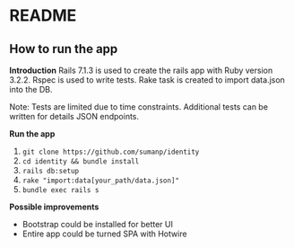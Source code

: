 # README

## How to run the app
**Introduction**
Rails 7.1.3 is used to create the rails app with Ruby version 3.2.2.
Rspec is used to write tests. Rake task is created to import data.json into the DB. 

Note: Tests are limited due to time constraints. Additional tests can be written for details JSON endpoints.

**Run the app**
1. `git clone https://github.com/sumanp/identity`
2. `cd identity && bundle install`
3. `rails db:setup`
4. `rake "import:data[your_path/data.json]"`
5. `bundle exec rails s`

**Possible improvements**
- Bootstrap could be installed for better UI
- Entire app could be turned SPA with Hotwire 